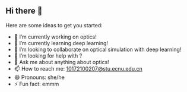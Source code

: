 ## Hi there 👋


Here are some ideas to get you started:

- 🔭 I’m currently working on optics!
- 🌱 I’m currently learning deep learning!
- 👯 I’m looking to collaborate on optical simulation with deep learning!
- 🤔 I’m looking for help with ?
- 💬 Ask me about anything about optics!
- 📫 How to reach me: 10172100207@stu.ecnu.edu.cn
- 😄 Pronouns: she/he
- ⚡ Fun fact: emmm
<!--
**saku123hh/saku123hh** is a ✨ _special_ ✨ repository because its `README.md` (this file) appears on your GitHub profile.

Here are some ideas to get you started:

- 🔭 I’m currently working on optics!
- 🌱 I’m currently learning deep learning!
- 👯 I’m looking to collaborate on optical simulation with deep learning!
- 🤔 I’m looking for help with ?
- 💬 Ask me about anything about optics!
- 📫 How to reach me: 10172100207@stu.ecnu.edu.cn
- 😄 Pronouns: she/he
- ⚡ Fun fact: emmm
-->
